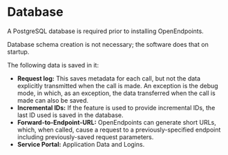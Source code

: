 # Database

A PostgreSQL database is required prior to installing OpenEndpoints.

Database schema creation is not necessary; the software does that on startup.

The following data is saved in it:

* **Request log:** This saves metadata for each call, but not the data explicitly transmitted when the call is made. An exception is the debug mode, in which, as an exception, the data transferred when the call is made can also be saved.
* **Incremental IDs:** If the feature is used to provide incremental IDs, the last ID used is saved in the database.
* **Forward-to-Endpoint-URL:** OpenEndpoints can generate short URLs, which, when called, cause a request to a previously-specified endpoint including previously-saved request parameters.
* **Service Portal:** Application Data and Logins.
